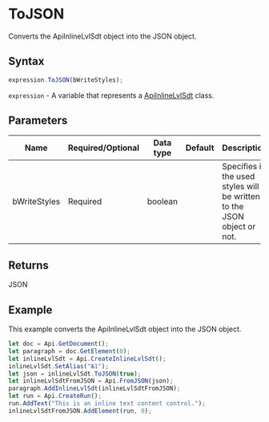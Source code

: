 # ToJSON

Converts the ApiInlineLvlSdt object into the JSON object.

## Syntax

```javascript
expression.ToJSON(bWriteStyles);
```

`expression` - A variable that represents a [ApiInlineLvlSdt](../ApiInlineLvlSdt.md) class.

## Parameters

| **Name** | **Required/Optional** | **Data type** | **Default** | **Description** |
| ------------- | ------------- | ------------- | ------------- | ------------- |
| bWriteStyles | Required | boolean |  | Specifies if the used styles will be written to the JSON object or not. |

## Returns

JSON

## Example

This example converts the ApiInlineLvlSdt object into the JSON object.

```javascript
let doc = Api.GetDocument();
let paragraph = doc.GetElement(0);
let inlineLvlSdt = Api.CreateInlineLvlSdt();
inlineLvlSdt.SetAlias("№1");
let json = inlineLvlSdt.ToJSON(true);
let inlineLvlSdtFromJSON = Api.FromJSON(json);
paragraph.AddInlineLvlSdt(inlineLvlSdtFromJSON);
let run = Api.CreateRun();
run.AddText("This is an inline text content control.");
inlineLvlSdtFromJSON.AddElement(run, 0);
```

